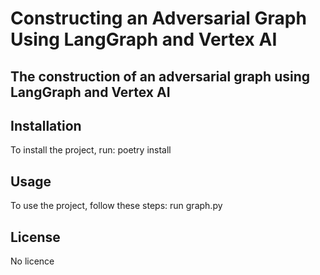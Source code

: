 # Constructing an Adversarial Graph Using LangGraph and Vertex AI

## The construction of an adversarial graph using LangGraph and Vertex AI


## Installation
To install the project, run:
poetry install

## Usage
To use the project, follow these steps:
run graph.py

## License
No licence
